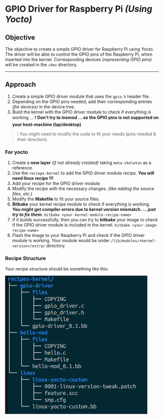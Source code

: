 # GPIO Driver for Raspberry Pi _(Using Yocto)_

## Objective

The objective to create a simple GPIO driver for Raspberry Pi using Yocto. The driver will be able to control the GPIO pins of the Raspberry Pi, when inserted into the kernel. Corresponding devices _(representing GPIO pins)_ will be created in the `/dev` directory.

---

## Approach

1. Create a simple GPIO driver module that uses the `gpio.h` header file.
2. Depending on the GPIO pins needed, add their corresponding entries _(for devices)_ in the device tree.
3. Build the kernel with the GPIO driver module to check if everything is working ... :exclamation: **Don't try to insmod ... as the GPIO pins is not supported on your host-machine (lap/desktop)**

> :grey_exclamation: You might need to modify the code to fit your needs (pins needed & their direction).

### For yocto

1. Create a **new layer** _(if not already created)_ taking `meta-skeleton` as a reference.
2. Use the `recieps-kernel` to add the GPIO driver module recipe. **You will need linux recipe !!!**
3. Add your recipe for the GPIO driver module.
4. Modify the recipe with the necessary changes. _(like adding the source files, etc.)_
5. Modify the **Makefile** to fit your source files.
6. **Bitbake** your kernel recipe module to check if everything is working. **You might get compiler errors due to kernel version mismatch. ... _just try to fix them._** `bitbake <your-kernel-module-recipe-name>`
7. If it builds successfully, then you can try to **bitbake** your image to check if the GPIO driver module is included in the kernel. `bitbake <your-image-recipe-name>`
8. Flash the image to your Raspberry Pi and check if the GPIO driver module is working. Your module would be under `/lib/modules/<kernel-version>/extra/` directory.

### Recipe Structure

Your recipe structure should be something like this:

![gpio_recipe_structure](gpio_recipe_structure.png)
